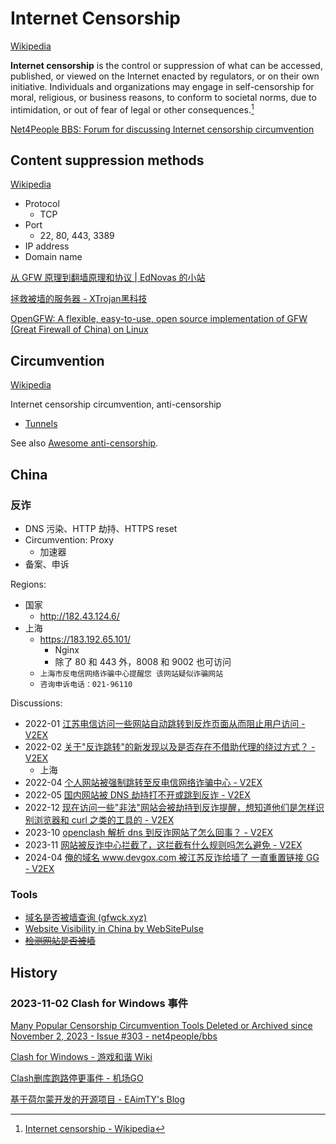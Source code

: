 # Internet Censorship
[Wikipedia](https://en.wikipedia.org/wiki/Internet_censorship)

**Internet censorship** is the control or suppression of what can be accessed, published, or viewed on the Internet enacted by regulators, or on their own initiative. Individuals and organizations may engage in self-censorship for moral, religious, or business reasons, to conform to societal norms, due to intimidation, or out of fear of legal or other consequences.[^wiki]

[^wiki]: [Internet censorship - Wikipedia](https://en.wikipedia.org/wiki/Internet_censorship)

[Net4People BBS: Forum for discussing Internet censorship circumvention](https://github.com/net4people/bbs)

## Content suppression methods
[Wikipedia](https://en.wikipedia.org/wiki/Internet_censorship#Content_suppression_methods)

- Protocol
  - TCP
- Port
  - 22, 80, 443, 3389
- IP address
- Domain name

[从 GFW 原理到翻墙原理和协议 | EdNovas 的小站](https://ednovas.xyz/2022/06/25/gfw/#GFW%E7%9A%84%E5%8E%9F%E7%90%86)

[拯救被墙的服务器 - XTrojan黑科技](https://xtrojan.org/bgfw/recovery-blocked-ip.html)

[OpenGFW: A flexible, easy-to-use, open source implementation of GFW (Great Firewall of China) on Linux](https://github.com/apernet/OpenGFW)

## Circumvention
[Wikipedia](https://en.wikipedia.org/wiki/Internet_censorship_circumvention)

Internet censorship circumvention, anti-censorship

- [Tunnels](Tunnels.md)

See also [Awesome anti-censorship](https://github.com/danoctavian/awesome-anti-censorship).

## China
### 反诈
- DNS 污染、HTTP 劫持、HTTPS reset
- Circumvention: Proxy
  - 加速器
- 备案、申诉

Regions:
- 国家
  - http://182.43.124.6/
- 上海
  - https://183.192.65.101/
    - Nginx
    - 除了 80 和 443 外，8008 和 9002 也可访问
  - `上海市反电信网络诈骗中心提醒您 该网站疑似诈骗网站`
  - `咨询申诉电话：021-96110`

Discussions:
- 2022-01 [江苏电信访问一些网站自动跳转到反炸页面从而阻止用户访问 - V2EX](https://www.v2ex.com/t/830528)
- 2022-02 [关于"反诈跳转"的新发现以及是否存在不借助代理的绕过方式？ - V2EX](https://v2ex.com/t/835649)
  - 上海
- 2022-04 [个人网站被强制跳转至反电信网络诈骗中心 - V2EX](https://www.v2ex.com/t/849369)
- 2022-05 [国内网站被 DNS 劫持打不开或跳到反诈 - V2EX](https://www.v2ex.com/t/856322)
- 2022-12 [现在访问一些"非法"网站会被劫持到反诈提醒，想知道他们是怎样识别浏览器和 curl 之类的工具的 - V2EX](https://www.v2ex.com/t/899478)
- 2023-10 [openclash 解析 dns 到反诈网站了怎么回事？ - V2EX](https://v2ex.com/t/978771)
- 2023-11 [网站被反诈中心拦截了，这拦截有什么规则吗怎么避免 - V2EX](https://www.v2ex.com/t/987318)
- 2024-04 [俺的域名 www.devgox.com 被江苏反诈给墙了 一直重置链接 GG - V2EX](https://v2ex.com/t/1032219)

### Tools
- [域名是否被墙查询 (gfwck.xyz)](https://www.gfwck.xyz/)
- [Website Visibility in China by WebSitePulse](https://www.websitepulse.com/tools/china-firewall-test)
- ~~[检测网站是否被墙](https://www.checkgfw.com/)~~

## History
### 2023-11-02 Clash for Windows 事件
[Many Popular Censorship Circumvention Tools Deleted or Archived since November 2, 2023 - Issue #303 - net4people/bbs](https://github.com/net4people/bbs/issues/303)

[Clash for Windows - 游戏和谐 Wiki](https://ggame.gledos.science/anti-censorship/VPN/clash_for_windows.html#%E5%88%A0%E5%BA%93)

[Clash删库跑路停更事件 - 机场GO](https://jichanggo.com/clashforwindows%E5%88%A0%E5%BA%93%E8%B7%91%E8%B7%AF)

[基于荷尔蒙开发的开源项目 - EAimTY's Blog](https://www.eaimty.com/2023/opensource-project-based-on-hormone/)